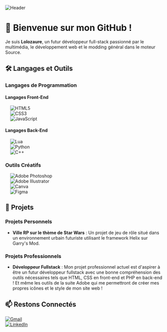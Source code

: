 ![Header](https://i.imgur.com/N9E9gnl.png)

# 👋 Bienvenue sur mon GitHub !

Je suis **Lolozaure**, un futur développeur full-stack passionné par le multimédia, le développement web et le modding général dans le moteur Source.

## 🛠️ Langages et Outils

### Langages de Programmation

#### Langages Front-End
&nbsp;&nbsp;&nbsp;&nbsp;![HTML5](https://img.shields.io/badge/HTML5-E34F26?style=for-the-badge&logo=html5&logoColor=white)  
&nbsp;&nbsp;&nbsp;&nbsp;![CSS3](https://img.shields.io/badge/CSS3-1572B6?style=for-the-badge&logo=css3&logoColor=white)  
&nbsp;&nbsp;&nbsp;&nbsp;![JavaScript](https://img.shields.io/badge/JavaScript-F7DF1E?style=for-the-badge&logo=javascript&logoColor=black)  

#### Langages Back-End
&nbsp;&nbsp;&nbsp;&nbsp;![Lua](https://img.shields.io/badge/Lua-2C2D72?style=for-the-badge&logo=lua&logoColor=white)  
&nbsp;&nbsp;&nbsp;&nbsp;![Python](https://img.shields.io/badge/Python-3776AB?style=for-the-badge&logo=python&logoColor=white)  
&nbsp;&nbsp;&nbsp;&nbsp;![C++](https://img.shields.io/badge/C%2B%2B-00599C?style=for-the-badge&logo=c%2B%2B&logoColor=white)  

### Outils Créatifs
&nbsp;&nbsp;&nbsp;&nbsp;![Adobe Photoshop](https://img.shields.io/badge/Adobe%20Photoshop-31A8FF?style=for-the-badge&logo=adobe%20photoshop&logoColor=white)  
&nbsp;&nbsp;&nbsp;&nbsp;![Adobe Illustrator](https://img.shields.io/badge/Adobe%20Illustrator-FF9A00?style=for-the-badge&logo=adobe%20illustrator&logoColor=white)  
&nbsp;&nbsp;&nbsp;&nbsp;![Canva](https://img.shields.io/badge/Canva-00C4CC?style=for-the-badge&logo=canva&logoColor=white)  
&nbsp;&nbsp;&nbsp;&nbsp;![Figma](https://img.shields.io/badge/Figma-F24E1E?style=for-the-badge&logo=figma&logoColor=white)  

## 🌟 Projets

### Projets Personnels
- **Ville RP sur le thème de Star Wars** : Un projet de jeu de rôle situé dans un environnement urbain futuriste utilisant le framework Helix sur Garry's Mod.

### Projets Professionnels
- **Développeur Fullstack** : Mon projet professionnel actuel est d'aspirer à être un futur développeur fullstack avec une bonne compréhension des outils nécessaires tels que HTML, CSS en front-end et PHP en back-end ! Et même les outils de la suite Adobe qui me permettront de créer mes propres icônes et le style de mon site web !

## 📫 Restons Connectés
[![Gmail](https://img.shields.io/badge/Gmail-D14836?style=for-the-badge&logo=gmail&logoColor=white)](mailto:adamdominguez68@gmail.com)  
[![LinkedIn](https://img.shields.io/badge/LinkedIn-0077B5?style=for-the-badge&logo=linkedin&logoColor=white)](https://www.linkedin.com/in/adam-dominguez-793a8b329/)
